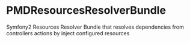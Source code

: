 PMDResourcesResolverBundle
===============

Symfony2 Resources Resolver Bundle that resolves dependencies from controllers actions by inject configured resources
